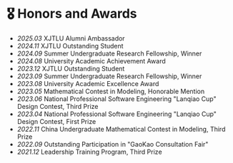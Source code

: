# 🎖 Honors and Awards
- *2025.03* XJTLU Alumni Ambassador
- *2024.11* XJTLU Outstanding Student
- *2024.09* Summer Undergraduate Research Fellowship, Winner
- *2024.08* University Academic Achievement Award 
- *2023.12* XJTLU Outstanding Student
- *2023.09* Summer Undergraduate Research Fellowship, Winner
- *2023.08* University Academic Excellence Award 
- *2023.05* Mathematical Contest in Modeling, Honorable Mention
- *2023.06* National Professional Software Engineering "Lanqiao Cup" Design Contest, Third Prize 
- *2023.04* National Professional Software Engineering "Lanqiao Cup" Design Contest, First Prize
- *2022.11* China Undergraduate Mathematical Contest in Modeling, Third Prize
- *2022.09* Outstanding Participation in "GaoKao Consultation Fair"
- *2021.12* Leadership Training Program, Third Prize 
